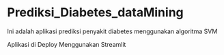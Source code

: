 # Prediksi_Diabetes_dataMining
Ini adalah aplikasi prediksi penyakit diabetes menggunakan algoritma SVM

Aplikasi di Deploy Menggunakan Streamlit

